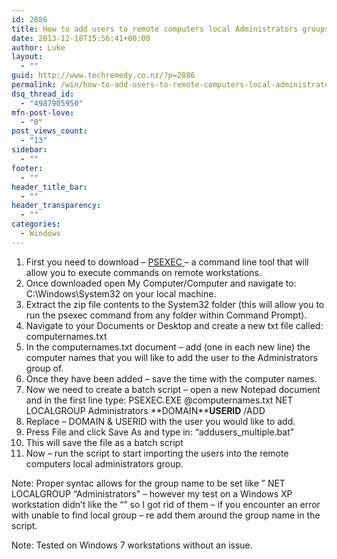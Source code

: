 ```yaml
---
id: 2886
title: How to add users to remote computers local Administrators groups
date: 2013-12-18T15:56:41+00:00
author: Luke
layout:
  - ""
guid: http://www.techremedy.co.nz/?p=2886
permalink: /win/how-to-add-users-to-remote-computers-local-administrators-groups/
dsq_thread_id:
  - "4987905950"
mfn-post-love:
  - "0"
post_views_count:
  - "13"
sidebar:
  - ""
footer:
  - ""
header_title_bar:
  - ""
header_transparency:
  - ""
categories:
  - Windows
---
```

  1. First you need to download &#8211; <a href="http://technet.microsoft.com/en-us/sysinternals/bb897553.aspx" target="_blank">PSEXEC </a> &#8211; a command line tool that will allow you to execute commands on remote workstations.
  2. Once downloaded open My Computer/Computer and navigate to: C:\Windows\System32 on your local machine.
  3. Extract the zip file contents to the System32 folder (this will allow you to run the psexec command from any folder within Command Prompt).
  4. Navigate to your Documents or Desktop and create a new txt file called: computernames.txt
  5. In the computernames.txt document – add (one in each new line) the computer names that you will like to add the user to the Administrators group of.
  6. Once they have been added – save the time with the computer names.
  7. Now we need to create a batch script – open a new Notepad document and in the first line type: PSEXEC.EXE @computernames.txt NET LOCALGROUP Administrators **DOMAIN\****USERID** /ADD
  8. Replace – DOMAIN & USERID with the user you would like to add.
  9. Press File and click Save As and type in: &#8220;addusers_multiple.bat&#8221;
 10. This will save the file as a batch script
 11. Now – run the script to start importing the users into the remote computers local administrators group.

Note: Proper syntac allows for the group name to be set like &#8221; NET LOCALGROUP &#8220;Administrators&#8221; – however my test on a Windows XP workstation didn&#8217;t like the &#8220;&#8221; so I got rid of them – if you encounter an error with unable to find local group – re add them around the group name in the script.

Note: Tested on Windows 7 workstations without an issue.